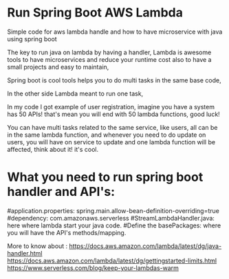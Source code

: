 # Run Spring Boot AWS Lambda
Simple code for aws lambda handle and how to have microservice with java using spring boot


The key to run java on lambda by having a handler, Lambda is awesome tools to have microservices and reduce your runtime cost also to have a small projects and easy to maintain,

Spring boot is cool tools helps you to do multi tasks in the same base code,

In the other side Lambda meant to run one task,

In my code I got example of user registration, imagine you have a system has 50 APIs! that's mean you will end with 50 lambda functions, good luck!

You can have multi tasks related to the same service, like users, all can be in the same lambda function, and whenever you need to do update on users, you will have on service to update and one lambda function will be affected, think about it! it's cool.



# What you need to run spring boot handler and API's:

#application.properties: spring.main.allow-bean-definition-overriding=true
#dependency: com.amazonaws.serverless
#StreamLambdaHandler.java: here where lambda start your java code.
#Define the basePackages: where you will have the API's methods/mapping.



More to know about :
https://docs.aws.amazon.com/lambda/latest/dg/java-handler.html
https://docs.aws.amazon.com/lambda/latest/dg/gettingstarted-limits.html
https://www.serverless.com/blog/keep-your-lambdas-warm

